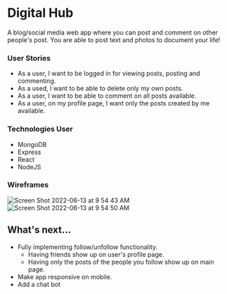 # Digital Hub

A blog/social media web app where you can post and comment on other people's post. You are able to post text and photos to document your life!

### User Stories
- As a user, I want to be logged in for viewing posts, posting and commenting.
- As a used, I want to be able to delete only my own posts.
- As a user, I want to be able to comment on all posts available.
- As a user, on my profile page, I want only the posts created by me available.

### Technologies User
- MongoDB
- Express
- React
- NodeJS

### Wireframes
![Screen Shot 2022-06-13 at 9 54 43 AM](https://user-images.githubusercontent.com/85954693/173369640-84f78c0f-892e-4177-80aa-983d79332b5d.png)
![Screen Shot 2022-06-13 at 9 54 50 AM](https://user-images.githubusercontent.com/85954693/173369651-b5cbbd7c-c70a-4d1e-bd66-135ca3e4346a.png)

## What's next...
- Fully implementing follow/unfollow functionality.
  - Having friends show up on user's profile page.
  - Having only the posts of the people you follow show up on main page.
- Make app responsive on mobile.
- Add a chat bot
